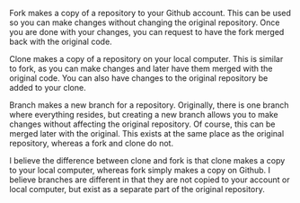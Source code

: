 Fork makes a copy of a repository to your Github account. This can be used so you can make changes without changing the original repository. Once you are done with your changes, you can request to have the fork merged back with the original code.

Clone makes a copy of a repository on your local computer. This is similar to fork, as you can make changes and later have them merged with the original code. You can also have changes to the original repository be added to your clone.

Branch makes a new branch for a repository. Originally, there is one branch where everything resides, but creating a new branch allows you to make changes without affecting the original repository. Of course, this can be merged later with the original. This exists at the same place as the original repository, whereas a fork and clone do not.

I believe the difference between clone and fork is that clone makes a copy to your local computer, whereas fork simply makes a copy on Github. I believe branches are different in that they are not copied to your account or local computer, but exist as a separate part of the original repository.